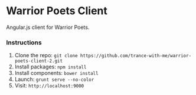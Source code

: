 # Warrior Poets Client

Angular.js client for Warrior Poets.

### Instructions
1. Clone the repo: `git clone https://github.com/trance-with-me/warrior-poets-client-2.git`
2. Install packages: `npm install`
3. Install components: `bower install`
4. Launch: `grunt serve --no-color`
5. Visit: `http://localhost:9000`